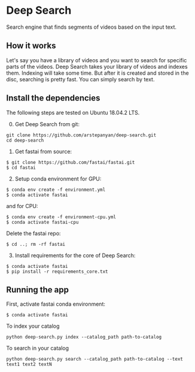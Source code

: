 # Deep Search

Search engine that finds segments of videos based on the input text.

## How it works

Let's say you have a library of videos and you want to search for specific parts of the videos. Deep Search takes your library of videos and indexes them. Indexing will take some time. But after it is created and stored in the disc, searching is pretty fast. You can simply search by text. 

## Install the dependencies
The following steps are tested on Ubuntu 18.04.2 LTS.

0. Get Deep Search from git:
```
git clone https://github.com/arstepanyan/deep-search.git
cd deep-search
```
1. Get fastai from source:
 ```
$ git clone https://github.com/fastai/fastai.git
$ cd fastai
```
2. Setup conda environment for GPU:
```
$ conda env create -f environment.yml
$ conda activate fastai
```
and for CPU:
```
$ conda env create -f environment-cpu.yml
$ conda activate fastai-cpu
```
Delete the fastai repo:
```
$ cd ..; rm -rf fastai
```
3. Install requirements for the core of Deep Search:
```
$ conda activate fastai
$ pip install -r requirements_core.txt
```

## Running the app

First, activate fastai conda environment: 
```
$ conda activate fastai
```
To index your catalog
```
python deep-search.py index --catalog_path path-to-catalog
```
To search in your catalog
```
python deep-search.py search --catalog_path path-to-catalog --text text1 text2 textN
```